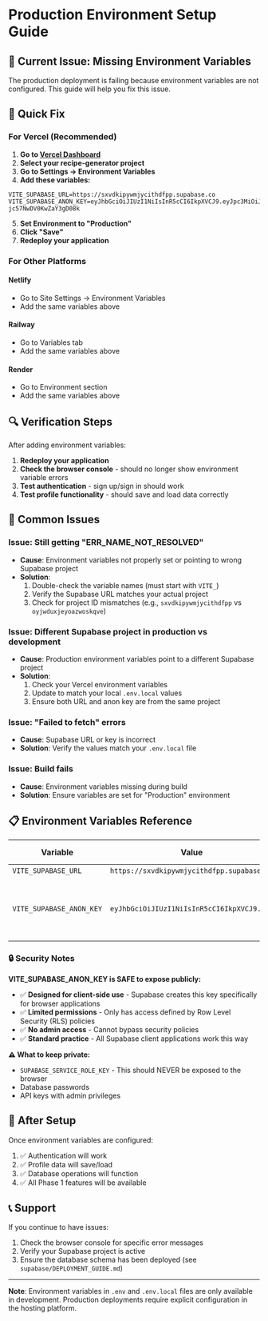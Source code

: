 # Production Environment Setup Guide

## 🚨 Current Issue: Missing Environment Variables

The production deployment is failing because environment variables are not configured. This guide will help you fix this issue.

## 🔧 Quick Fix

### For Vercel (Recommended)

1. **Go to [Vercel Dashboard](https://vercel.com/dashboard)**
2. **Select your recipe-generator project**
3. **Go to Settings → Environment Variables**
4. **Add these variables:**

```
VITE_SUPABASE_URL=https://sxvdkipywmjycithdfpp.supabase.co
VITE_SUPABASE_ANON_KEY=eyJhbGciOiJIUzI1NiIsInR5cCI6IkpXVCJ9.eyJpc3MiOiJzdXBhYmFzZSIsInJlZiI6InN4dmRraXB5d21qeWNpdGhkZnBwIiwicm9sZSI6ImFub24iLCJpYXQiOjE3NTU4MjEzMDUsImV4cCI6MjA3MTM5NzMwNX0.FyAyRGm7rmSsvhOpFBND4S-jc57NwDV0KwZaY3gD08k
```

5. **Set Environment to "Production"**
6. **Click "Save"**
7. **Redeploy your application**

### For Other Platforms

#### Netlify

- Go to Site Settings → Environment Variables
- Add the same variables above

#### Railway

- Go to Variables tab
- Add the same variables above

#### Render

- Go to Environment section
- Add the same variables above

## 🔍 Verification Steps

After adding environment variables:

1. **Redeploy your application**
2. **Check the browser console** - should no longer show environment variable errors
3. **Test authentication** - sign up/sign in should work
4. **Test profile functionality** - should save and load data correctly

## 🐛 Common Issues

### Issue: Still getting "ERR_NAME_NOT_RESOLVED"

- **Cause**: Environment variables not properly set or pointing to wrong Supabase project
- **Solution**:
  1. Double-check the variable names (must start with `VITE_`)
  2. Verify the Supabase URL matches your actual project
  3. Check for project ID mismatches (e.g., `sxvdkipywmjycithdfpp` vs `oyjwduxjeyoazwoskqve`)

### Issue: Different Supabase project in production vs development

- **Cause**: Production environment variables point to a different Supabase project
- **Solution**:
  1. Check your Vercel environment variables
  2. Update to match your local `.env.local` values
  3. Ensure both URL and anon key are from the same project

### Issue: "Failed to fetch" errors

- **Cause**: Supabase URL or key is incorrect
- **Solution**: Verify the values match your `.env.local` file

### Issue: Build fails

- **Cause**: Environment variables missing during build
- **Solution**: Ensure variables are set for "Production" environment

## 📋 Environment Variables Reference

| Variable                 | Value                                      | Required | Security Note                                          |
| ------------------------ | ------------------------------------------ | -------- | ------------------------------------------------------ |
| `VITE_SUPABASE_URL`      | `https://sxvdkipywmjycithdfpp.supabase.co` | ✅ Yes   | Public URL                                             |
| `VITE_SUPABASE_ANON_KEY` | `eyJhbGciOiJIUzI1NiIsInR5cCI6IkpXVCJ9...`  | ✅ Yes   | **Safe to expose** - Anonymous key for client-side use |

### 🔒 Security Notes

**VITE_SUPABASE_ANON_KEY is SAFE to expose publicly:**

- ✅ **Designed for client-side use** - Supabase creates this key specifically for browser applications
- ✅ **Limited permissions** - Only has access defined by Row Level Security (RLS) policies
- ✅ **No admin access** - Cannot bypass security policies
- ✅ **Standard practice** - All Supabase client applications work this way

**⚠️ What to keep private:**

- `SUPABASE_SERVICE_ROLE_KEY` - This should NEVER be exposed to the browser
- Database passwords
- API keys with admin privileges

## 🚀 After Setup

Once environment variables are configured:

1. ✅ Authentication will work
2. ✅ Profile data will save/load
3. ✅ Database operations will function
4. ✅ All Phase 1 features will be available

## 📞 Support

If you continue to have issues:

1. Check the browser console for specific error messages
2. Verify your Supabase project is active
3. Ensure the database schema has been deployed (see `supabase/DEPLOYMENT_GUIDE.md`)

---

**Note**: Environment variables in `.env` and `.env.local` files are only available in development. Production deployments require explicit configuration in the hosting platform.
